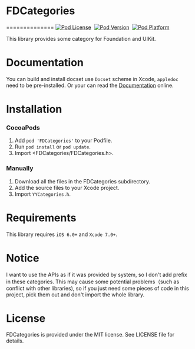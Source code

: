 # FDCategories
==============
[![Pod License](http://img.shields.io/cocoapods/l/FDCategories.svg?style=flat)](https://www.apache.org/licenses/LICENSE-2.0.html)&nbsp;
[![Pod Version](http://img.shields.io/cocoapods/v/FDCategories.svg?style=flat)](http://cocoadocs.org/docsets/FDCategories/)&nbsp;
[![Pod Platform](http://img.shields.io/cocoapods/p/FDCategories.svg?style=flat)](http://cocoadocs.org/docsets/FDCategories/)&nbsp;

This library provides some category for Foundation and UIKit.


Documentation
==============

You can build and install docset use `Docset` scheme in Xcode, `appledoc` need to be pre-installed. 
Or your can read the [Documentation](http://github.ibireme.com/doc/YYCategories/index.html) online.


Installation
==============

### CocoaPods

1. Add `pod 'FDCategories'` to your Podfile.
2. Run `pod install` or `pod update`.
3. Import \<FDCategories/FDCategories.h\>.


### Manually

1. Download all the files in the FDCategories subdirectory.
2. Add the source files to your Xcode project.
3. Import `YYCategories.h`.


Requirements
==============
This library requires `iOS 6.0+` and `Xcode 7.0+`.


Notice
==============
I want to use the APIs as if it was provided by system, so I don't add prefix in
these categories. This may cause some potential problems（such as conflict with other libraries), so if you just need some pieces of code
in this project, pick them out and don't import the whole library.


License
==============
FDCategories is provided under the MIT license. See LICENSE file for details.
